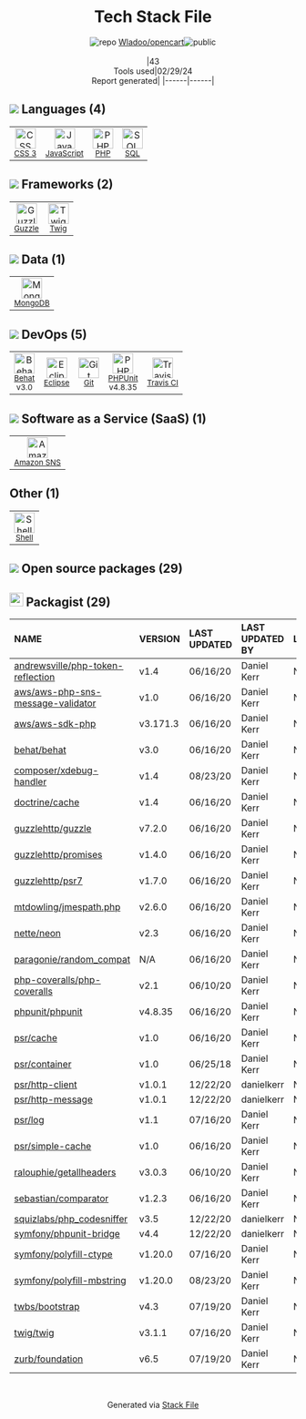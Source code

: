 <!--
&lt;--- Readme.md Snippet without images Start ---&gt;
## Tech Stack
Wladoo/opencart is built on the following main stack:

- [JavaScript](https://developer.mozilla.org/en-US/docs/Web/JavaScript) – Languages
- [PHP](http://www.php.net/) – Languages
- [SQL](https://en.wikipedia.org/wiki/SQL) – Languages
- [Guzzle](http://guzzlephp.org/) – Microframeworks (Backend)
- [Twig](https://twig.symfony.com/) – Frameworks (Full Stack)
- [MongoDB](http://www.mongodb.com/) – Databases
- [Behat](http://behat.org) – Testing Frameworks
- [Eclipse](https://www.eclipse.org/) – Integrated Development Environment
- [PHPUnit](https://phpunit.de/) – Testing Frameworks
- [Travis CI](http://travis-ci.com/) – Continuous Integration
- [Amazon SNS](http://aws.amazon.com/sns/) – Mobile Push Messaging
- [Shell](https://en.wikipedia.org/wiki/Shell_script) – Shells

Full tech stack [here](/techstack.md)

&lt;--- Readme.md Snippet without images End ---&gt;

&lt;--- Readme.md Snippet with images Start ---&gt;
## Tech Stack
Wladoo/opencart is built on the following main stack:

- <img width='25' height='25' src='https://img.stackshare.io/service/1209/javascript.jpeg' alt='JavaScript'/> [JavaScript](https://developer.mozilla.org/en-US/docs/Web/JavaScript) – Languages
- <img width='25' height='25' src='https://img.stackshare.io/service/991/hwUcGZ41_400x400.jpg' alt='PHP'/> [PHP](http://www.php.net/) – Languages
- <img width='25' height='25' src='https://img.stackshare.io/service/2271/default_068d33483bba6b81ee13fbd4dc7aab9780896a54.png' alt='SQL'/> [SQL](https://en.wikipedia.org/wiki/SQL) – Languages
- <img width='25' height='25' src='https://img.stackshare.io/service/2350/638632.png' alt='Guzzle'/> [Guzzle](http://guzzlephp.org/) – Microframeworks (Backend)
- <img width='25' height='25' src='https://img.stackshare.io/service/1642/default_3debd3a9a6d757c011130c7a9626e7c3bd8be945.png' alt='Twig'/> [Twig](https://twig.symfony.com/) – Frameworks (Full Stack)
- <img width='25' height='25' src='https://img.stackshare.io/service/1030/leaf-360x360.png' alt='MongoDB'/> [MongoDB](http://www.mongodb.com/) – Databases
- <img width='25' height='25' src='https://img.stackshare.io/service/1650/7f2139b4b5176b422459c609be965b1e_400x400.png' alt='Behat'/> [Behat](http://behat.org) – Testing Frameworks
- <img width='25' height='25' src='https://img.stackshare.io/service/1446/8cyY6D_m.png' alt='Eclipse'/> [Eclipse](https://www.eclipse.org/) – Integrated Development Environment
- <img width='25' height='25' src='https://img.stackshare.io/service/1616/1_WsEnddd5Y4EgEHsT054kUQ.jpeg' alt='PHPUnit'/> [PHPUnit](https://phpunit.de/) – Testing Frameworks
- <img width='25' height='25' src='https://img.stackshare.io/service/460/Lu6cGu0z_400x400.png' alt='Travis CI'/> [Travis CI](http://travis-ci.com/) – Continuous Integration
- <img width='25' height='25' src='https://img.stackshare.io/service/396/amazon-sns.png' alt='Amazon SNS'/> [Amazon SNS](http://aws.amazon.com/sns/) – Mobile Push Messaging
- <img width='25' height='25' src='https://img.stackshare.io/service/4631/default_c2062d40130562bdc836c13dbca02d318205a962.png' alt='Shell'/> [Shell](https://en.wikipedia.org/wiki/Shell_script) – Shells

Full tech stack [here](/techstack.md)

&lt;--- Readme.md Snippet with images End ---&gt;
-->
<div align="center">

# Tech Stack File
![](https://img.stackshare.io/repo.svg "repo") [Wladoo/opencart](https://github.com/Wladoo/opencart)![](https://img.stackshare.io/public_badge.svg "public")
<br/><br/>
|43<br/>Tools used|02/29/24 <br/>Report generated|
|------|------|
</div>

## <img src='https://img.stackshare.io/languages.svg'/> Languages (4)
<table><tr>
  <td align='center'>
  <img width='36' height='36' src='https://img.stackshare.io/service/6727/css.png' alt='CSS 3'>
  <br>
  <sub><a href="https://developer.mozilla.org/en-US/docs/Web/CSS/CSS3">CSS 3</a></sub>
  <br>
  <sub></sub>
</td>

<td align='center'>
  <img width='36' height='36' src='https://img.stackshare.io/service/1209/javascript.jpeg' alt='JavaScript'>
  <br>
  <sub><a href="https://developer.mozilla.org/en-US/docs/Web/JavaScript">JavaScript</a></sub>
  <br>
  <sub></sub>
</td>

<td align='center'>
  <img width='36' height='36' src='https://img.stackshare.io/service/991/hwUcGZ41_400x400.jpg' alt='PHP'>
  <br>
  <sub><a href="http://www.php.net/">PHP</a></sub>
  <br>
  <sub></sub>
</td>

<td align='center'>
  <img width='36' height='36' src='https://img.stackshare.io/service/2271/default_068d33483bba6b81ee13fbd4dc7aab9780896a54.png' alt='SQL'>
  <br>
  <sub><a href="https://en.wikipedia.org/wiki/SQL">SQL</a></sub>
  <br>
  <sub></sub>
</td>

</tr>
</table>

## <img src='https://img.stackshare.io/frameworks.svg'/> Frameworks (2)
<table><tr>
  <td align='center'>
  <img width='36' height='36' src='https://img.stackshare.io/service/2350/638632.png' alt='Guzzle'>
  <br>
  <sub><a href="http://guzzlephp.org/">Guzzle</a></sub>
  <br>
  <sub></sub>
</td>

<td align='center'>
  <img width='36' height='36' src='https://img.stackshare.io/service/1642/default_3debd3a9a6d757c011130c7a9626e7c3bd8be945.png' alt='Twig'>
  <br>
  <sub><a href="https://twig.symfony.com/">Twig</a></sub>
  <br>
  <sub></sub>
</td>

</tr>
</table>

## <img src='https://img.stackshare.io/databases.svg'/> Data (1)
<table><tr>
  <td align='center'>
  <img width='36' height='36' src='https://img.stackshare.io/service/1030/leaf-360x360.png' alt='MongoDB'>
  <br>
  <sub><a href="http://www.mongodb.com/">MongoDB</a></sub>
  <br>
  <sub></sub>
</td>

</tr>
</table>

## <img src='https://img.stackshare.io/devops.svg'/> DevOps (5)
<table><tr>
  <td align='center'>
  <img width='36' height='36' src='https://img.stackshare.io/service/1650/7f2139b4b5176b422459c609be965b1e_400x400.png' alt='Behat'>
  <br>
  <sub><a href="http://behat.org">Behat</a></sub>
  <br>
  <sub>v3.0</sub>
</td>

<td align='center'>
  <img width='36' height='36' src='https://img.stackshare.io/service/1446/8cyY6D_m.png' alt='Eclipse'>
  <br>
  <sub><a href="https://www.eclipse.org/">Eclipse</a></sub>
  <br>
  <sub></sub>
</td>

<td align='center'>
  <img width='36' height='36' src='https://img.stackshare.io/service/1046/git.png' alt='Git'>
  <br>
  <sub><a href="http://git-scm.com/">Git</a></sub>
  <br>
  <sub></sub>
</td>

<td align='center'>
  <img width='36' height='36' src='https://img.stackshare.io/service/1616/1_WsEnddd5Y4EgEHsT054kUQ.jpeg' alt='PHPUnit'>
  <br>
  <sub><a href="https://phpunit.de/">PHPUnit</a></sub>
  <br>
  <sub>v4.8.35</sub>
</td>

<td align='center'>
  <img width='36' height='36' src='https://img.stackshare.io/service/460/Lu6cGu0z_400x400.png' alt='Travis CI'>
  <br>
  <sub><a href="http://travis-ci.com/">Travis CI</a></sub>
  <br>
  <sub></sub>
</td>

</tr>
</table>

## <img src='https://img.stackshare.io/saas.svg'/> Software as a Service (SaaS) (1)
<table><tr>
  <td align='center'>
  <img width='36' height='36' src='https://img.stackshare.io/service/396/amazon-sns.png' alt='Amazon SNS'>
  <br>
  <sub><a href="http://aws.amazon.com/sns/">Amazon SNS</a></sub>
  <br>
  <sub></sub>
</td>

</tr>
</table>

## Other (1)
<table><tr>
  <td align='center'>
  <img width='36' height='36' src='https://img.stackshare.io/service/4631/default_c2062d40130562bdc836c13dbca02d318205a962.png' alt='Shell'>
  <br>
  <sub><a href="https://en.wikipedia.org/wiki/Shell_script">Shell</a></sub>
  <br>
  <sub></sub>
</td>

</tr>
</table>


## <img src='https://img.stackshare.io/group.svg' /> Open source packages (29)</h2>

## <img width='24' height='24' src='https://img.stackshare.io/package_manager/1778/default_90cb8b66e85ae5b95928b10bb076ab6a27c7e151.png'/> Packagist (29)

|NAME|VERSION|LAST UPDATED|LAST UPDATED BY|LICENSE|VULNERABILITIES|
|:------|:------|:------|:------|:------|:------|
|[andrewsville/php-token-reflection](https://packagist.org/andrewsville/php-token-reflection)|v1.4|06/16/20|Daniel Kerr |N/A|N/A|
|[aws/aws-php-sns-message-validator](https://packagist.org/aws/aws-php-sns-message-validator)|v1.0|06/16/20|Daniel Kerr |N/A|N/A|
|[aws/aws-sdk-php](https://packagist.org/aws/aws-sdk-php)|v3.171.3|06/16/20|Daniel Kerr |N/A|N/A|
|[behat/behat](https://packagist.org/behat/behat)|v3.0|06/16/20|Daniel Kerr |N/A|N/A|
|[composer/xdebug-handler](https://packagist.org/composer/xdebug-handler)|v1.4|08/23/20|Daniel Kerr |N/A|N/A|
|[doctrine/cache](https://packagist.org/doctrine/cache)|v1.4|06/16/20|Daniel Kerr |N/A|N/A|
|[guzzlehttp/guzzle](https://packagist.org/guzzlehttp/guzzle)|v7.2.0|06/16/20|Daniel Kerr |N/A|N/A|
|[guzzlehttp/promises](https://packagist.org/guzzlehttp/promises)|v1.4.0|06/16/20|Daniel Kerr |N/A|N/A|
|[guzzlehttp/psr7](https://packagist.org/guzzlehttp/psr7)|v1.7.0|06/16/20|Daniel Kerr |N/A|N/A|
|[mtdowling/jmespath.php](https://packagist.org/mtdowling/jmespath.php)|v2.6.0|06/16/20|Daniel Kerr |N/A|N/A|
|[nette/neon](https://packagist.org/nette/neon)|v2.3|06/16/20|Daniel Kerr |N/A|N/A|
|[paragonie/random_compat](https://packagist.org/paragonie/random_compat)|N/A|06/16/20|Daniel Kerr |N/A|N/A|
|[php-coveralls/php-coveralls](https://packagist.org/php-coveralls/php-coveralls)|v2.1|06/10/20|Daniel Kerr |N/A|N/A|
|[phpunit/phpunit](https://packagist.org/phpunit/phpunit)|v4.8.35|06/16/20|Daniel Kerr |N/A|N/A|
|[psr/cache](https://packagist.org/psr/cache)|v1.0|06/16/20|Daniel Kerr |N/A|N/A|
|[psr/container](https://packagist.org/psr/container)|v1.0|06/25/18|Daniel Kerr |N/A|N/A|
|[psr/http-client](https://packagist.org/psr/http-client)|v1.0.1|12/22/20|danielkerr |N/A|N/A|
|[psr/http-message](https://packagist.org/psr/http-message)|v1.0.1|12/22/20|danielkerr |N/A|N/A|
|[psr/log](https://packagist.org/psr/log)|v1.1|07/16/20|Daniel Kerr |N/A|N/A|
|[psr/simple-cache](https://packagist.org/psr/simple-cache)|v1.0|06/16/20|Daniel Kerr |N/A|N/A|
|[ralouphie/getallheaders](https://packagist.org/ralouphie/getallheaders)|v3.0.3|06/10/20|Daniel Kerr |N/A|N/A|
|[sebastian/comparator](https://packagist.org/sebastian/comparator)|v1.2.3|06/16/20|Daniel Kerr |N/A|N/A|
|[squizlabs/php_codesniffer](https://packagist.org/squizlabs/php_codesniffer)|v3.5|12/22/20|danielkerr |N/A|N/A|
|[symfony/phpunit-bridge](https://packagist.org/symfony/phpunit-bridge)|v4.4|12/22/20|danielkerr |N/A|N/A|
|[symfony/polyfill-ctype](https://packagist.org/symfony/polyfill-ctype)|v1.20.0|07/16/20|Daniel Kerr |N/A|N/A|
|[symfony/polyfill-mbstring](https://packagist.org/symfony/polyfill-mbstring)|v1.20.0|08/23/20|Daniel Kerr |N/A|N/A|
|[twbs/bootstrap](https://packagist.org/twbs/bootstrap)|v4.3|07/19/20|Daniel Kerr |N/A|N/A|
|[twig/twig](https://packagist.org/twig/twig)|v3.1.1|07/16/20|Daniel Kerr |N/A|N/A|
|[zurb/foundation](https://packagist.org/zurb/foundation)|v6.5|07/19/20|Daniel Kerr |N/A|N/A|

<br/>
<div align='center'>

Generated via [Stack File](https://github.com/marketplace/stack-file)
